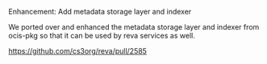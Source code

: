 Enhancement: Add metadata storage layer and indexer

We ported over and enhanced the metadata storage layer and indexer from ocis-pkg so that it can be used by reva services as well.

https://github.com/cs3org/reva/pull/2585
